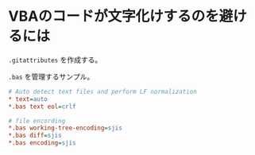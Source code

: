 # VBAのコードが文字化けするのを避けるには

`.gitattributes` を作成する。

`.bas` を管理するサンプル。

```ini
# Auto detect text files and perform LF normalization
* text=auto
*.bas text eol=crlf

# file encording
*.bas working-tree-encoding=sjis
*.bas diff=sjis
*.bas encoding=sjis
```
